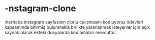 # -nstagram-clone
merhaba instagram sayfasının clonu calısmasını kodluyoruz ödevleri kapsamında bitirmiş bulunmakla birlikte yararlanmak isteyenler için açık kaynak olarak ekteki dosyalarda kodlamaları mevcuttur.
